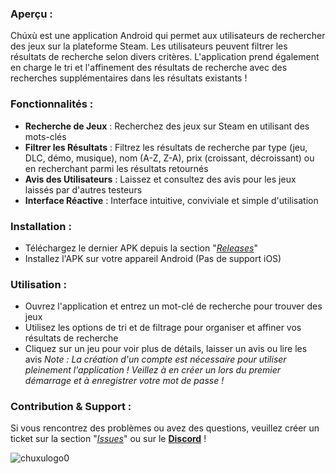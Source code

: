 ### **Aperçu :**
Chúxù est une application Android qui permet aux utilisateurs de rechercher des jeux sur la plateforme Steam. Les utilisateurs peuvent filtrer les résultats de recherche selon divers critères. L'application prend également en charge le tri et l'affinement des résultats de recherche avec des recherches supplémentaires dans les résultats existants !

### **Fonctionnalités :**
- **Recherche de Jeux** : Recherchez des jeux sur Steam en utilisant des mots-clés
- **Filtrer les Résultats** : Filtrez les résultats de recherche par type (jeu, DLC, démo, musique), nom (A-Z, Z-A), prix (croissant, décroissant) ou en recherchant parmi les résultats retournés
- **Avis des Utilisateurs** : Laissez et consultez des avis pour les jeux laissés par d'autres testeurs
- **Interface Réactive** : Interface intuitive, conviviale et simple d'utilisation

### **Installation :**
- Téléchargez le dernier APK depuis la section "_[Releases](https://github.com/TetraSsky/Chuxu/releases/)_"
- Installez l'APK sur votre appareil Android (Pas de support iOS)
### **Utilisation :**
- Ouvrez l'application et entrez un mot-clé de recherche pour trouver des jeux
- Utilisez les options de tri et de filtrage pour organiser et affiner vos résultats de recherche
- Cliquez sur un jeu pour voir plus de détails, laisser un avis ou lire les avis
_Note : La création d'un compte est nécessaire pour utiliser pleinement l'application ! Veillez à en créer un lors du premier démarrage et à enregistrer votre mot de passe !_

### **Contribution & Support :**
Si vous rencontrez des problèmes ou avez des questions, veuillez créer un ticket sur la section "_[Issues](https://github.com/TetraSsky/Chuxu/issues)_" ou sur le **[Discord](https://discord.gg/xxeTPPZDUd)** !

![chuxulogo0](https://github.com/TetraSsky/Chuxu/assets/145525993/f8928076-8e0c-4a21-86e6-7b298296955a)
